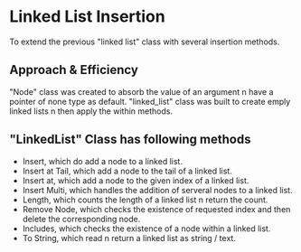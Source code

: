 # Linked List Insertion

To extend the previous "linked list" class with several insertion methods.

## Approach & Efficiency

"Node" class was created to absorb the value of an argument n have a pointer of none type as default.
"linked_list" class was built to create emply linked lists n then apply the within methods.

## "LinkedList" Class has following methods

- Insert, which do add a node to a linked list.
- Insert at Tail, which add a node to the tail of a linked list.
- Insert at, which add a node to the given index of a linked list.
- Insert Multi, which handles the addition of serveral nodes to a linked list.
- Length, which counts the length of a linked list n return the count.
- Remove Node, which checks the existence of requested index and then delete the corresponding node.
- Includes, which checks the existence of a node within a linked list.
- To String, which read n return a linked list as string / text.
